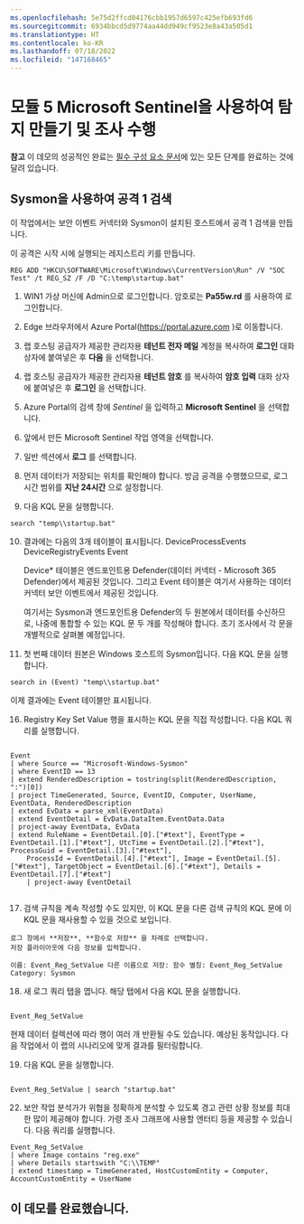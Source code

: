 ```yaml
---
ms.openlocfilehash: 5e75d2ffcd04176cbb1957d6597c425efb693fd6
ms.sourcegitcommit: 6934bbcd5d9774aa44dd949cf9523e8a43a505d1
ms.translationtype: HT
ms.contentlocale: ko-KR
ms.lasthandoff: 07/18/2022
ms.locfileid: "147168465"
---
```

# <a name="module-5-create-detections-and-perform-investigations-with-microsoft-sentinel"></a>모듈 5 Microsoft Sentinel을 사용하여 탐지 만들기 및 조사 수행

**참고** 이 데모의 성공적인 완료는 [필수 구성 요소 문서](00-prerequisites.md)에 있는 모든 단계를 완료하는 것에 달려 있습니다. 

## <a name="attack-1-detection-with-sysmon"></a>Sysmon을 사용하여 공격 1 검색

이 작업에서는 보안 이벤트 커넥터와 Sysmon이 설치된 호스트에서 공격 1 검색을 만듭니다.

이 공격은 시작 시에 실행되는 레지스트리 키를 만듭니다.  
```Command
REG ADD "HKCU\SOFTWARE\Microsoft\Windows\CurrentVersion\Run" /V "SOC Test" /t REG_SZ /F /D "C:\temp\startup.bat"
```

1. WIN1 가상 머신에 Admin으로 로그인합니다. 암호로는 **Pa55w.rd** 를 사용하여 로그인합니다.  

2. Edge 브라우저에서 Azure Portal(https://portal.azure.com )로 이동합니다.

3. 랩 호스팅 공급자가 제공한 관리자용 **테넌트 전자 메일** 계정을 복사하여 **로그인** 대화 상자에 붙여넣은 후 **다음** 을 선택합니다.

4. 랩 호스팅 공급자가 제공한 관리자용 **테넌트 암호** 를 복사하여 **암호 입력** 대화 상자에 붙여넣은 후 **로그인** 을 선택합니다.

5. Azure Portal의 검색 창에 *Sentinel* 을 입력하고 **Microsoft Sentinel** 을 선택합니다.

6. 앞에서 만든 Microsoft Sentinel 작업 영역을 선택합니다.

7. 일반 섹션에서 **로그** 를 선택합니다.

8. 먼저 데이터가 저장되는 위치를 확인해야 합니다. 방금 공격을 수행했으므로,  로그 시간 범위를 **지난 24시간** 으로 설정합니다.

9. 다음 KQL 문을 실행합니다.

```KQL
search "temp\\startup.bat"
```

10. 결과에는 다음의 3개 테이블이 표시됩니다. DeviceProcessEvents DeviceRegistryEvents Event

    Device* 테이블은 엔드포인트용 Defender(데이터 커넥터 - Microsoft 365 Defender)에서 제공된 것입니다.  그리고 Event 테이블은 여기서 사용하는 데이터 커넥터 보안 이벤트에서 제공된 것입니다. 

    여기서는 Sysmon과 엔드포인트용 Defender의 두 원본에서 데이터를 수신하므로, 나중에 통합할 수 있는 KQL 문 두 개를 작성해야 합니다.  초기 조사에서 각 문을 개별적으로 살펴볼 예정입니다.

11. 첫 번째 데이터 원본은 Windows 호스트의 Sysmon입니다.  다음 KQL 문을 실행합니다.

```KQL
search in (Event) "temp\\startup.bat"
```
이제 결과에는 Event 테이블만 표시됩니다.  

16. Registry Key Set Value 행을 표시하는 KQL 문을 직접 작성합니다.  다음 KQL 쿼리를 실행합니다.

```KQL

Event
| where Source == "Microsoft-Windows-Sysmon"
| where EventID == 13
| extend RenderedDescription = tostring(split(RenderedDescription, ":")[0])
| project TimeGenerated, Source, EventID, Computer, UserName, EventData, RenderedDescription
| extend EvData = parse_xml(EventData)
| extend EventDetail = EvData.DataItem.EventData.Data
| project-away EventData, EvData  
| extend RuleName = EventDetail.[0].["#text"], EventType = EventDetail.[1].["#text"], UtcTime = EventDetail.[2].["#text"], ProcessGuid = EventDetail.[3].["#text"], 
    ProcessId = EventDetail.[4].["#text"], Image = EventDetail.[5].["#text"], TargetObject = EventDetail.[6].["#text"], Details = EventDetail.[7].["#text"]
    | project-away EventDetail 


```

17.  검색 규칙을 계속 작성할 수도 있지만, 이 KQL 문을 다른 검색 규칙의 KQL 문에 이 KQL 문을 재사용할 수 있을 것으로 보입니다.  
    
    로그 창에서 **저장**, **함수로 저장** 을 차례로 선택합니다.
    저장 플라이아웃에 다음 정보를 입력합니다.

    이름: Event_Reg_SetValue 다른 이름으로 저장: 함수 별칭: Event_Reg_SetValue Category: Sysmon

18. 새 로그 쿼리 탭을 엽니다. 해당 탭에서 다음 KQL 문을 실행합니다.

```KQL

Event_Reg_SetValue

```
현재 데이터 컬렉션에 따라 행이 여러 개 반환될 수도 있습니다.  예상된 동작입니다.  다음 작업에서 이 랩의 시나리오에 맞게 결과를 필터링합니다.

19. 다음 KQL 문을 실행합니다.

```KQL

Event_Reg_SetValue | search "startup.bat"

```

22. 보안 작업 분석가가 위협을 정확하게 분석할 수 있도록 경고 관련 상황 정보를 최대한 많이 제공해야 합니다. 가령 조사 그래프에 사용할 엔터티 등을 제공할 수 있습니다.  다음 쿼리를 실행합니다.

```KQL
Event_Reg_SetValue 
| where Image contains "reg.exe"
| where Details startswith "C:\\TEMP"
| extend timestamp = TimeGenerated, HostCustomEntity = Computer, AccountCustomEntity = UserName

```

## <a name="you-have-completed-the-demo"></a>이 데모를 완료했습니다.